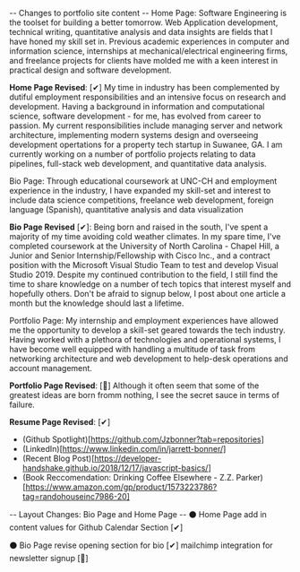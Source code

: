 -- Changes to portfolio site content -- 
Home Page: Software Engineering is the toolset for building a better tomorrow. Web Application development, technical writing, quantitative analysis and data insights are fields that I have honed my skill set in. Previous academic experiences in computer and information science, internships at mechanical/electrical engineering firms, and freelance projects for clients have molded me with a keen interest in practical design and software development.

**Home Page Revised**: [✔] 
 My time in industry has been complemented by dutiful employment responsibilities and an intensive focus on research and development. Having a background in information and computational science, software development - for me, has evolved from career to passion. My current responsibilities include managing server and network architecture, implementing modern systems design and overseeing development opertations for a property tech startup in Suwanee, GA. I am currently working on a number of portfolio projects relating to data pipelines, full-stack web development, and quantitative data analysis.  

Bio Page: Through educational coursework at UNC-CH and employment experience in the industry, I have expanded my skill-set and interest to include data science competitions, freelance web development, foreign language (Spanish), quantitative analysis and data visualization

**Bio Page Revised** [✔]: 
Being born and raised in the south, I've spent a majority of my time avoiding cold weather climates. In my spare time, I've completed coursework at the University of North Carolina - Chapel Hill, a Junior and Senior Internship/Fellowship with Cisco Inc., and a contract position with the Microsoft Visual Studio Team to test and develop Visual Studio 2019. Despite my continued contribution to the field, I still find the time to share knowledge on a number of tech topics that interest myself and hopefully others. Don't be afraid to signup below, I post about one article a month but the knowledge should last a lifetime. 

Portfolio Page: My internship and employment experiences have allowed me the opportunity to develop a skill-set geared towards the tech industry. Having worked with a plethora of technologies and operational systems, I have become well equipped with handling a multitude of task from networking architecture and web development to help-desk operations and account management. 

**Portfolio Page Revised**: [🌊]
Although it often seem that some of the greatest ideas are born fromm nothing, I see the secret sauce in terms of failure. 

**Resume Page Revised**: [✔]
* (Github Spotlight)[https://github.com/Jzbonner?tab=repositories]
* (LinkedIn)[https://www.linkedin.com/in/jarrett-bonner/]
* (Recent Blog Post)[https://developer-handshake.github.io/2018/12/17/javascript-basics/]
* (Book Reccomendation: Drinking Coffee Elsewhere - Z.Z. Parker)[https://www.amazon.com/gp/product/1573223786?tag=randohouseinc7986-20]

 
-- Layout Changes: Bio Page and Home Page -- 
⚫ Home Page 
add in content values for Github Calendar Section [✔]
  
⚫ Bio Page 
revise opening section for bio [✔]
mailchimp integration for newsletter signup [🌊]
